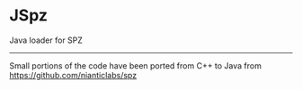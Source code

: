 # JSpz

Java loader for SPZ


---

Small portions of the code have been ported from C++
to Java from https://github.com/nianticlabs/spz
